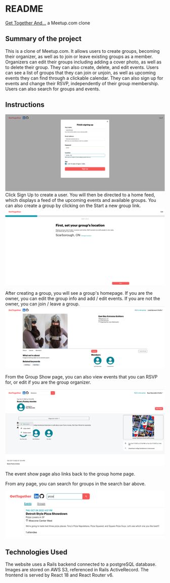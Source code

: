 # README

[Get Together And...](https://get-together-and.herokuapp.com/) a Meetup.com clone

## Summary of the project
This is a clone of Meetup.com. It allows users to create groups, becoming their organizer, as well as to join or leave existing groups as a member. Organizers can edit their groups including adding a cover photo, as well as to delete their group. They can also create, delete, and edit events. Users can see a list of groups that they can join or unjoin, as well as upcoming events they can find through a clickable calendar. They can also sign up for events and change their RSVP, independently of their group membership. Users can also search for groups and events.

## Instructions
![Signup Screenshot](./Screenshot_SignUp.png "Signup Screenshot")
Click Sign Up to create a user. You will then be directed to a home feed, which displays a feed of the upcoming events and available groups. You can also create a group by clicking on the Start a new group link.
![Create a New Group Screenshot](./Screenshot_StartNewGroup.png "Start New Group")

After creating a group, you will see a group's homepage. If you are the owner, you can edit the group info and add / edit events. If you are not the owner, you can join / leave a group.
![Group Show Page](./Screenshot_GroupShow.png "Group Show Page")

From the Group Show page, you can also view events that you can RSVP for, or edit if you are the group organizer.

![Event Show Organizer View](./ScreenshotEventShowOrganizer.png "Event Show Page Organizer View")

The event show page also links back to the group home page.

From any page, you can search for groups in the search bar above.

![Screenshot of Search Results](./ScreenShotSearchResults.png "Screenshot Search Results")

## Technologies Used

The website uses a Rails backend connected to a postgreSQL database. Images are stored on AWS S3, referenced in Rails ActiveRecord. The frontend is served by React 18 and React Router v6.